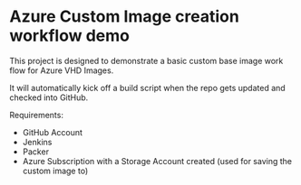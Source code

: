 # Azure Custom Image creation workflow demo

This project is designed to demonstrate a basic custom base image work flow for Azure VHD Images.

It will automatically kick off a build script when the repo gets updated and checked into GitHub.

Requirements:
- GitHub Account
- Jenkins
- Packer
- Azure Subscription with a Storage Account created (used for saving the custom image to)